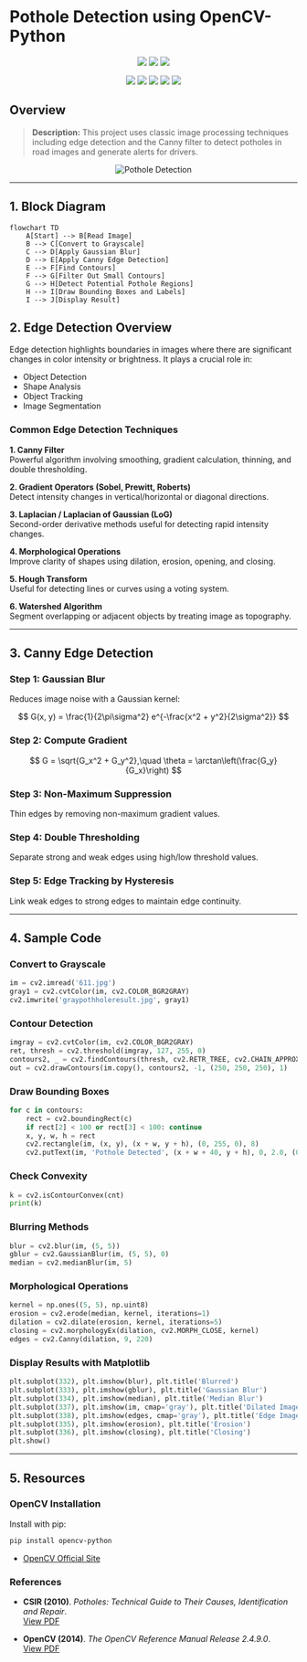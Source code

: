 # Pothole Detection using OpenCV-Python 

<p align="center">
<a href="https://www.python.org/" target="_blank"><img src="https://img.shields.io/badge/download-python-yellow"></a>
<a href="https://opencv.org/" target="_blank"><img src="https://img.shields.io/badge/install-opencv-blue"></a>
<a href="https://code.visualstudio.com/" target="_blank"><img src="https://img.shields.io/badge/download-visualstudio-0066CC"></a>
</p>

<p align="center">
<a href="https://twitter.com/12dtan" target="_blank"><img src="https://img.shields.io/twitter/follow/12dtan.svg?style=social&label=Follow"></a>
<a href="https://fb.com/duytan.hh" target="_blank"><img src="https://img.shields.io/badge/Facebook%20-%20%230866FF"></a>
<a href="https://t.me/duytan2003" target="_blank"><img src="https://img.shields.io/badge/Telegram%20-%20%2333CCFF"></a>
<a href="https://www.linkedin.com/in/l%C3%AA-tr%E1%BA%A7n-duy-t%C3%A2n-81112a23a/" target="_blank"><img src="https://img.shields.io/badge/Linkedin%20-%20%2300CCFF"></a>
<a href="https://instagram/duytan.hh" target="_blank"><img src="https://img.shields.io/badge/Instagram%20-%20%23FF9900"></a>
</p>

## Overview

> **Description:** This project uses classic image processing techniques including edge detection and the Canny filter to detect potholes in road images and generate alerts for drivers.

<p align="center">
  <img src="https://miro.medium.com/v2/resize:fit:720/format:webp/1*Yyld0HExgEaToDMddVvvbw.png" alt="Pothole Detection">
</p>

---

## 1. Block Diagram

```mermaid
flowchart TD
    A[Start] --> B[Read Image]
    B --> C[Convert to Grayscale]
    C --> D[Apply Gaussian Blur]
    D --> E[Apply Canny Edge Detection]
    E --> F[Find Contours]
    F --> G[Filter Out Small Contours]
    G --> H[Detect Potential Pothole Regions]
    H --> I[Draw Bounding Boxes and Labels]
    I --> J[Display Result]
```

## 2. Edge Detection Overview

Edge detection highlights boundaries in images where there are significant changes in color intensity or brightness. It plays a crucial role in:

- Object Detection  
- Shape Analysis  
- Object Tracking  
- Image Segmentation

### Common Edge Detection Techniques

**1. Canny Filter**  
Powerful algorithm involving smoothing, gradient calculation, thinning, and double thresholding.

**2. Gradient Operators (Sobel, Prewitt, Roberts)**  
Detect intensity changes in vertical/horizontal or diagonal directions.

**3. Laplacian / Laplacian of Gaussian (LoG)**  
Second-order derivative methods useful for detecting rapid intensity changes.

**4. Morphological Operations**  
Improve clarity of shapes using dilation, erosion, opening, and closing.

**5. Hough Transform**  
Useful for detecting lines or curves using a voting system.

**6. Watershed Algorithm**  
Segment overlapping or adjacent objects by treating image as topography.

---

## 3. Canny Edge Detection

### Step 1: Gaussian Blur  
Reduces image noise with a Gaussian kernel:

$$
G(x, y) = \frac{1}{2\pi\sigma^2} e^{-\frac{x^2 + y^2}{2\sigma^2}}
$$

### Step 2: Compute Gradient

$$
G = \sqrt{G_x^2 + G_y^2},\quad \theta = \arctan\left(\frac{G_y}{G_x}\right)
$$

### Step 3: Non-Maximum Suppression  
Thin edges by removing non-maximum gradient values.

### Step 4: Double Thresholding  
Separate strong and weak edges using high/low threshold values.

### Step 5: Edge Tracking by Hysteresis  
Link weak edges to strong edges to maintain edge continuity.

---

## 4. Sample Code

### Convert to Grayscale

```python
im = cv2.imread('611.jpg')
gray1 = cv2.cvtColor(im, cv2.COLOR_BGR2GRAY)
cv2.imwrite('graypothholeresult.jpg', gray1)
```

### Contour Detection

```python
imgray = cv2.cvtColor(im, cv2.COLOR_BGR2GRAY)
ret, thresh = cv2.threshold(imgray, 127, 255, 0)
contours2, _ = cv2.findContours(thresh, cv2.RETR_TREE, cv2.CHAIN_APPROX_SIMPLE)
out = cv2.drawContours(im.copy(), contours2, -1, (250, 250, 250), 1)
```

### Draw Bounding Boxes

```python
for c in contours:
    rect = cv2.boundingRect(c)
    if rect[2] < 100 or rect[3] < 100: continue
    x, y, w, h = rect
    cv2.rectangle(im, (x, y), (x + w, y + h), (0, 255, 0), 8)
    cv2.putText(im, 'Pothole Detected', (x + w + 40, y + h), 0, 2.0, (0, 255, 0))
```

### Check Convexity

```python
k = cv2.isContourConvex(cnt)
print(k)
```

### Blurring Methods

```python
blur = cv2.blur(im, (5, 5))
gblur = cv2.GaussianBlur(im, (5, 5), 0)
median = cv2.medianBlur(im, 5)
```

### Morphological Operations

```python
kernel = np.ones((5, 5), np.uint8)
erosion = cv2.erode(median, kernel, iterations=1)
dilation = cv2.dilate(erosion, kernel, iterations=5)
closing = cv2.morphologyEx(dilation, cv2.MORPH_CLOSE, kernel)
edges = cv2.Canny(dilation, 9, 220)
```

### Display Results with Matplotlib

```python
plt.subplot(332), plt.imshow(blur), plt.title('Blurred')
plt.subplot(333), plt.imshow(gblur), plt.title('Gaussian Blur')
plt.subplot(334), plt.imshow(median), plt.title('Median Blur')
plt.subplot(337), plt.imshow(im, cmap='gray'), plt.title('Dilated Image')
plt.subplot(338), plt.imshow(edges, cmap='gray'), plt.title('Edge Image')
plt.subplot(335), plt.imshow(erosion), plt.title('Erosion')
plt.subplot(336), plt.imshow(closing), plt.title('Closing')
plt.show()
```

---

## 5. Resources

### OpenCV Installation

Install with pip:

```bash
pip install opencv-python
```

- [OpenCV Official Site](https://opencv.org/)

### References

- **CSIR (2010)**. *Potholes: Technical Guide to Their Causes, Identification and Repair*.  
  [View PDF](http://www.csir.co.za/pothole_guides/docs/Pothole_CSIR_tech_guide.pdf)

- **OpenCV (2014)**. *The OpenCV Reference Manual Release 2.4.9.0*.  
  [View PDF](http://docs.opencv.org/opencv2refman.pdf)
